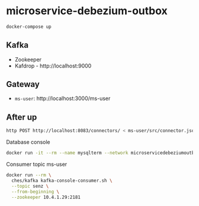 # microservice-debezium-outbox

```sh
docker-compose up
```

## Kafka

- Zookeeper
- Kafdrop - http://localhost:9000

## Gateway

- `ms-user`: http://localhost:3000/ms-user


## After up

```sh
http POST http://localhost:8083/connectors/ < ms-user/src/connector.json
```

Database console <optional>
```sh
docker run -it --rm --name mysqlterm --network microservicedebeziumoutbox_default --link db-ms-user --rm mysql:5.7 sh -c 'exec mysql -h db-ms-user -uroot -ptoor -D ms_user'
```


Consumer topic ms-user
```sh
docker run --rm \
  ches/kafka kafka-console-consumer.sh \
  --topic senz \
  --from-beginning \
  --zookeeper 10.4.1.29:2181
```
